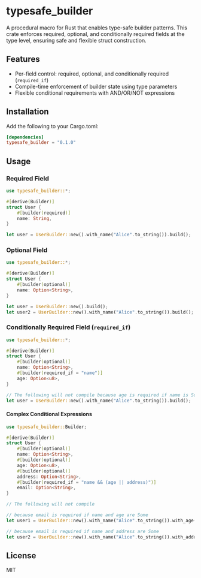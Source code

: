 # typesafe_builder

A procedural macro for Rust that enables type-safe builder patterns. This crate enforces required, optional, and conditionally required fields at the type level, ensuring safe and flexible struct construction.

## Features
- Per-field control: required, optional, and conditionally required (`required_if`)
- Compile-time enforcement of builder state using type parameters
- Flexible conditional requirements with AND/OR/NOT expressions

## Installation
Add the following to your Cargo.toml:

```toml
[dependencies]
typesafe_builder = "0.1.0"
```

## Usage
### Required Field
```rust
use typesafe_builder::*;

#[derive(Builder)]
struct User {
    #[builder(required)]
    name: String,
}

let user = UserBuilder::new().with_name("Alice".to_string()).build();
```

### Optional Field
```rust
use typesafe_builder::*;

#[derive(Builder)]
struct User {
    #[builder(optional)]
    name: Option<String>,
}

let user = UserBuilder::new().build();
let user2 = UserBuilder::new().with_name("Alice".to_string()).build();
```

### Conditionally Required Field (`required_if`)
```rust
use typesafe_builder::*;

#[derive(Builder)]
struct User {
    #[builder(optional)]
    name: Option<String>,
    #[builder(required_if = "name")]
    age: Option<u8>,
}
```

```rust
// The following will not compile because age is required if name is Some:
let user = UserBuilder::new().with_name("Alice".to_string()).build();
```

#### Complex Conditional Expressions
```rust
use typesafe_builder::Builder;

#[derive(Builder)]
struct User {
    #[builder(optional)]
    name: Option<String>,
    #[builder(optional)]
    age: Option<u8>,
    #[builder(optional)]
    address: Option<String>,
    #[builder(required_if = "name && (age || address)")]
    email: Option<String>,
}
```

```rust
// The following will not compile

// because email is required if name and age are Some
let user1 = UserBuilder::new().with_name("Alice".to_string()).with_age(20).build();

// because email is required if name and address are Some
let user2 = UserBuilder::new().with_name("Alice".to_string()).with_address("123 Main St".to_string()).build();
```

## License
MIT
